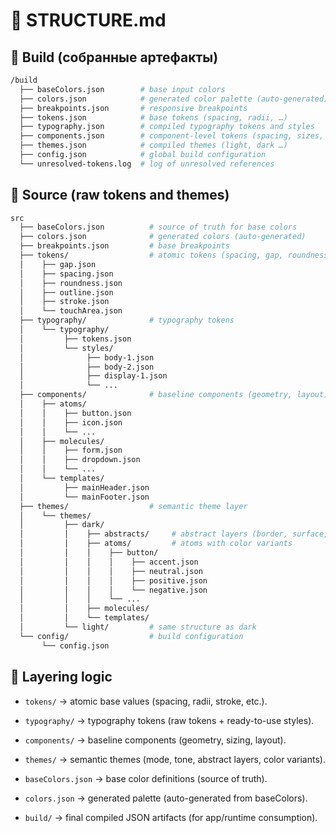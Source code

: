# 📂 STRUCTURE.md

## 🔹 Build (собранные артефакты)

```bash
/build
  ├── baseColors.json        # base input colors
  ├── colors.json            # generated color palette (auto-generated)
  ├── breakpoints.json       # responsive breakpoints
  ├── tokens.json            # base tokens (spacing, radii, …)
  ├── typography.json        # compiled typography tokens and styles
  ├── components.json        # component-level tokens (spacing, sizes, …)
  ├── themes.json            # compiled themes (light, dark …)
  ├── config.json            # global build configuration
  └── unresolved-tokens.log  # log of unresolved references
```

## 🔹 Source (raw tokens and themes)

```bash
src
  ├── baseColors.json          # source of truth for base colors
  ├── colors.json              # generated colors (auto-generated)
  ├── breakpoints.json         # base breakpoints
  ├── tokens/                  # atomic tokens (spacing, gap, roundness…)
  │    ├── gap.json
  │    ├── spacing.json
  │    ├── roundness.json
  │    ├── outline.json
  │    ├── stroke.json
  │    └── touchArea.json
  ├── typography/              # typography tokens
  │    └── typography/
  │         ├── tokens.json
  │         └── styles/
  │              ├── body-1.json
  │              ├── body-2.json
  │              ├── display-1.json
  │              └── ...
  ├── components/              # baseline components (geometry, layout)
  │    ├── atoms/
  │    │    ├── button.json
  │    │    ├── icon.json
  │    │    └── ...
  │    ├── molecules/
  │    │    ├── form.json
  │    │    ├── dropdown.json
  │    │    └── ...
  │    └── templates/
  │         ├── mainHeader.json
  │         └── mainFooter.json
  ├── themes/                  # semantic theme layer
  │    └── themes/
  │         ├── dark/
  │         │    ├── abstracts/     # abstract layers (border, surface, shadow…)
  │         │    ├── atoms/         # atoms with color variants
  │         │    │    ├── button/
  │         │    │    │    ├── accent.json
  │         │    │    │    ├── neutral.json
  │         │    │    │    ├── positive.json
  │         │    │    │    └── negative.json
  │         │    │    └── ...
  │         │    ├── molecules/
  │         │    └── templates/
  │         └── light/         # same structure as dark
  └── config/                  # build configuration
       └── config.json
```

## 🔹 Layering logic

- `tokens/` → atomic base values (spacing, radii, stroke, etc.).

- `typography/` → typography tokens (raw tokens + ready-to-use styles).

- `components/` → baseline components (geometry, sizing, layout).

- `themes/` → semantic themes (mode, tone, abstract layers, color variants).

- `baseColors.json` → base color definitions (source of truth).

- `colors.json` → generated palette (auto-generated from baseColors).

- `build/` → final compiled JSON artifacts (for app/runtime consumption).
